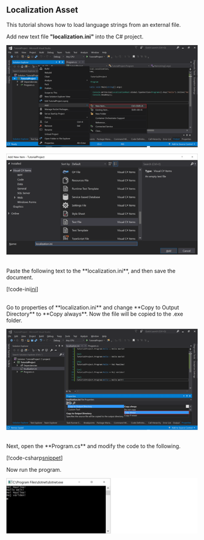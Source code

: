 ﻿## Localization Asset
This tutorial shows how to load language strings from an external file.
<br/>

Add new text file **"localization.ini"** into the C# project.

![Add new](img6.png)

![new .ini](img10.png)

<br/>
Paste the following text to the **localization.ini**, and then save the document.

[!code-ini[ini](../../localization.ini)]

<br/>
Go to properties of **localization.ini** and change **Copy to Output Directory** to **Copy always**. Now the file will be copied to the .exe folder.

![Copy always](img11.png)

<br/>
Next, open the **Program.cs** and modify the code to the following.

[!code-csharp[snippet](Example.cs)]

Now run the program.

![Hallo Welt](img12.png)
